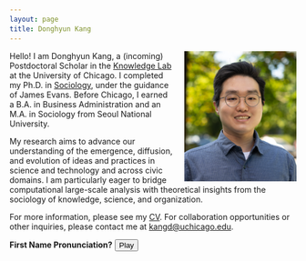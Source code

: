 ```yaml
---
layout: page
title: Donghyun Kang
---
```

<img src="/assets/img/headshot_for_webpage.png" alt="Donghyun Kang" style="float: right; margin-left: 20px; width: 39%;">

<p>Hello! I am Donghyun Kang, a (incoming) Postdoctoral Scholar in the <a href="https://www.knowledgelab.org/">Knowledge Lab</a> at the University of Chicago. I completed my Ph.D. in <a href="https://sociology.uchicago.edu/">Sociology</a>, under the guidance of James Evans. Before Chicago, I earned a B.A. in Business Administration and an M.A. in Sociology from Seoul National University.

<p>My research aims to advance our understanding of the emergence, diffusion, and evolution of ideas and practices in science and technology and across civic domains. I am particularly eager to bridge computational large-scale analysis with theoretical insights from the sociology of knowledge, science, and organization.</p>

<p>For more information, please see my <a href="https://www.dropbox.com/scl/fi/6vo4bprh1cv4b25ebgqxd/Donghyun_Kang_CV_Updated.pdf?rlkey=y1jy8aud3ujat2bfiia49y1g1&st=6y29r4tj&raw=1">CV</a>. For collaboration opportunities or other inquiries, please contact me at <a href="mailto:kangd@uchicago.edu">kangd@uchicago.edu</a>.</p>

<p><strong>First Name Pronunciation?</strong> <audio id="myAudio" src="/assets/audio/Donghyun_Say.mp3"></audio> <button onclick="document.getElementById('myAudio').play()">Play</button></p>

